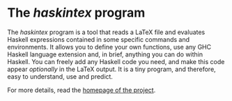 # The *haskintex* program

The *haskintex* program is a tool that reads a LaTeX file and evaluates Haskell expressions contained
in some specific commands and environments. It allows you to define your own functions, use any GHC Haskell language
extension and, in brief, anything you can do within Haskell. You can freely add any Haskell code you need, and make
this code appear *optionally* in the LaTeX output. It is a tiny program, and therefore, easy to understand, use and
predict.

For more details, read the
[homepage of the project](http://daniel-diaz.github.io/projects/haskintex).
